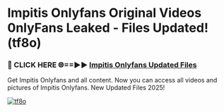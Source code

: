# Impitis Onlyfans Original Videos 0nlyFans Leaked - Files Updated! (tf8o)

<h3>🔴 CLICK HERE 🌐==►► <a href="https://tinyurl.com/ehrbuxhb" rel="nofollow">Impitis Onlyfans Updated Files</a></h3>

Get Impitis Onlyfans and all content. Now you can access all videos and pictures of Impitis Onlyfans. New Updated Files 2025!

[![tf8o](https://i.imgur.com/lVYEuWS.gif)](https://tinyurl.com/ehrbuxhb)

